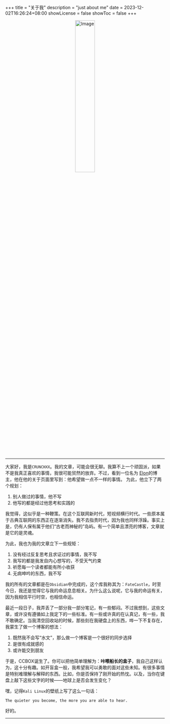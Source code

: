 +++
title = "关于我"
description = "just about me"
date = 2023-12-02T16:26:24+08:00
showLicense = false
showToc = false
+++




<div style="text-align: center;">
  <img src="https://picdl.sunbangyan.cn/2023/12/01/8f6faff67277055ce477a1de8ac9a307.jpeg" alt="Image" width="35%">
</div>

---


大家好，我是`CRUNCHXX`。我的文章，可能会很无聊。我算不上一个顽固派，如果不是我真正喜欢的事情，我很可能贸然的放弃。不过，看到一位名为 [Elon](https://elonli.top/about/)的博主，他在他的关于页面里写到：他希望做一点不一样的事情。 为此，他立下了两个规划：

1. 别人做过的事情，他不写
2. 他写的都是经过他思考和实践的

我觉得，这似乎是一种鞭策。在这个互联网新时代，短视频横行时代。一些原本属于古典互联网的东西正在逐渐消失。我不去指责时代，因为我也同样浮躁。事实上是，仍有人保有属于他们“古老而神秘的”岛屿。有一个简单且漂亮的博客，文章就是它的是灵魂。

为此，我也为我的文章立下一些规矩：

1. 没有经过反复思考且求证过的事情，我不写
2. 我写的都是我发自内心想写的，不受天气约束
3. 祈愿每一个读者都能有所小收获
4. 无病呻吟的东西，我不写

我的所有的文章都是在`Obsidian`中完成的，这个库我称其为：`FateCastle`，时至今日，我还是觉得它与我的命运息息相关。为什么这么说呢，它与我的命运有关，因为我相信平行时空，也相信命运。

最近一段日子，我弄丢了一部分我一部分笔记，有一些郁闷。不过我想到，这些文章，或许没有遵循如上我定下的一些标准。有一些或许真的在认真记，有一些，我不敢确定。当我清空回收站的时候，那些刻在我硬盘上的东西，哗一下不复存在，我蒙生了做一个博客的想法：

1. 既然我不会写“水文”，那么做一个博客是一个很好的同步选择
2. 是很有成就感的
3. 或许能交到朋友

于是，CCBOX诞生了。你可以把他简单理解为：**咔嚓船长的盒子**，我自己这样认为，这十分有趣。如开盲盒一般，我希望我可以勇敢的面对这些未知。有很多事情是特别难理解与解释的东西。比如，你是否保持了刚开始的热忱。以及，当你在键盘上敲下这些文字的时候——地球上是否会发生变化？

嘿，记得`Kali Linux`的壁纸上写了这么一句话：


```text
The quieter you become, the more you are able to hear.
```

好的。

---







